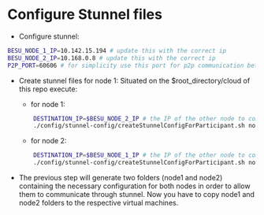 # Configure Stunnel files

- Configure stunnel:

```sh
BESU_NODE_1_IP=10.142.15.194 # update this with the correct ip
BESU_NODE_2_IP=10.168.0.8 # update this with the correct ip
P2P_PORT=60606 # for simplicity use this port for p2p communication between nodes, let's assume 60606 port number is the P2P configured port number
```

- Create stunnel files for node 1: Situated on the $root_directory/cloud of this repo execute:

  - for node 1:

  ```sh
      DESTINATION_IP=$BESU_NODE_2_IP # the IP of the other node to communicate with
      ./config/stunnel-config/createStunnelConfigForParticipant.sh node1 $P2P_PORT $DESTINATION_IP
  ```

  - for node 2:

  ```sh
      DESTINATION_IP=$BESU_NODE_1_IP # the IP of the other node to communicate with
      ./config/stunnel-config/createStunnelConfigForParticipant.sh node2 $P2P_PORT $DESTINATION_IP
  ```

- The previous step will generate two folders (node1 and node2) containing the necessary configuration for both nodes in order to allow them to communicate through stunnel. Now you have to copy node1 and node2 folders to the respective virtual machines.
